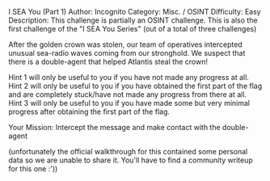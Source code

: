 I SEA You (Part 1)
Author: Incognito
Category: Misc. / OSINT
Difficulty: Easy
Description: 
This challenge is partially an OSINT challenge. 
This is also the first challenge of the "I SEA You Series" (out of a total of three challenges)

After the golden crown was stolen, our team of operatives intercepted unusual sea-radio waves coming from our stronghold. 
We suspect that there is a double-agent that helped Atlantis steal the crown! 

Hint 1 will only be useful to you if you have not made any progress at all.
Hint 2 will only be useful to you if you have obtained the first part of the flag and are completely stuck/have not made any progress from there at all.  
Hint 3 will only be useful to you if you have made some but very minimal progress after obtaining the first part of the flag.

Your Mission: Intercept the message and make contact with the double-agent

(unfortunately the official walkthrough for this contained some personal data so we are unable to share it. You'll have to find a community writeup for this one :'))